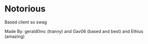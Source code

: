# Notorious
Based client so swag

Made By: gerald0mc (tranny) and Gav06 (based and best) and Ethius (amazing)
